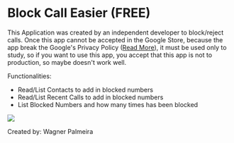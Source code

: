 # Block Call Easier (FREE)

This Application was created by an independent developer to block/reject calls. Once this app cannot be accepted in the Google Store, because the app break the Google's Privacy Policy (<a href="https://play.google.com/about/privacy-security-deception/permissions/">Read More</a>), it must be used only to study, so if you want to use this app, you accept that this app is not to production, so maybe doesn't work well.

Functionalities:
- Read/List Contacts to add in blocked numbers
- Read/List Recent Calls to add in blocked numbers
- List Blocked Numbers and how many times has been blocked

![](blockcallexample.gif)

Created by: Wagner Palmeira
